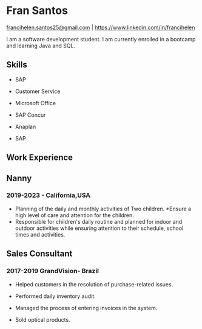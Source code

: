 # Fran Santos
francihelen.santos25@gmail.com  |    https://www.linkedin.com/in/francihelen

I am a software development student. I am currently enrolled in a bootcamp and learning Java and SQL.

## Skills

* SAP
* Customer Service

* Microsoft Office 

* SAP Concur

* Anaplan 

* SAP


## Work Experience 

## Nanny

### 2019-2023 - California,USA
* Planning of the daily and monthly activities of Two children.
*Ensure a high level of care and attention for the children.
* Responsible for children's daily routine and planned for indoor and outdoor activities while ensuring attention to their schedule, school times and activities.




## Sales Consultant 
###   2017-2019	GrandVision-  Brazil

* Helped customers in the resolution of purchase-related issues.

* Performed daily inventory audit.

* Managed the process of entering invoices in the system.

* Sold optical products.




